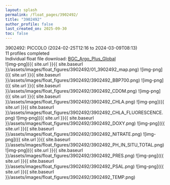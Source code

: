 ```yaml
---
layout: splash
permalink: /float_pages/3902492/
title: "3902492"
author_profile: false
last_created_on: 2025-09-30
toc: false
---
```

 
3902492: PICCOLO (2024-02-25T12:16 to 2024-03-09T08:13)\
11 profiles completed\
Individual float file download: [BGC_Argo_Plus_Global](https://ftp.soest.hawaii.edu/bgc_argo_plus/Individual_Floats/outliers_removed/3902492_Sprof_processed.nc)\
![img-png]({{ site.url }}{{ site.baseurl }}/assets/images/float_figures/3902492/01_3902492_map.png)
![img-png]({{ site.url }}{{ site.baseurl }}/assets/images/float_figures/3902492/3902492_BBP700.png)
![img-png]({{ site.url }}{{ site.baseurl }}/assets/images/float_figures/3902492/3902492_CDOM.png)
![img-png]({{ site.url }}{{ site.baseurl }}/assets/images/float_figures/3902492/3902492_CHLA.png)
![img-png]({{ site.url }}{{ site.baseurl }}/assets/images/float_figures/3902492/3902492_CHLA_FLUORESCENCE.png)
![img-png]({{ site.url }}{{ site.baseurl }}/assets/images/float_figures/3902492/3902492_DOXY.png)
![img-png]({{ site.url }}{{ site.baseurl }}/assets/images/float_figures/3902492/3902492_NITRATE.png)
![img-png]({{ site.url }}{{ site.baseurl }}/assets/images/float_figures/3902492/3902492_PH_IN_SITU_TOTAL.png)
![img-png]({{ site.url }}{{ site.baseurl }}/assets/images/float_figures/3902492/3902492_PRES.png)
![img-png]({{ site.url }}{{ site.baseurl }}/assets/images/float_figures/3902492/3902492_PSAL.png)
![img-png]({{ site.url }}{{ site.baseurl }}/assets/images/float_figures/3902492/3902492_TEMP.png)
